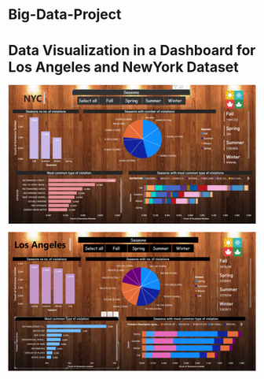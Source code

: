 # Big-Data-Project


# Data Visualization in a Dashboard for Los Angeles and NewYork Dataset
![](Screenshot%20(205).png)

![](Screenshot%20(204).png)
